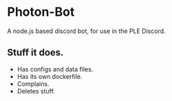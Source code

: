 # Photon-Bot
A node.js based discord bot, for use in the PLE Discord.

## Stuff it does.
- Has configs and data files.
- Has its own dockerfile.
- Complains.
- Deletes stuff.
